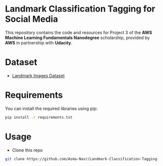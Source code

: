 # Landmark Classification Tagging for Social Media

This repository contains the code and resources for Project 3 of the **AWS Machine Learning Fundamentals Nanodegree** scholarship, provided by **AWS** in partnership with **Udacity**.

# Dataset
- [Landmark Images Dataset](https://udacity-dlnfd.s3-us-west-1.amazonaws.com/datasets/landmark_images.zip)

# Requirements

You can install the required libraries using pip:

```bash
pip install -r requirements.txt
```

# Usage
- Clone this repo
```bash
git clone https://github.com/Asma-Nasr/Landmark-Classification-Tagging-for-Social-Media.git
```
